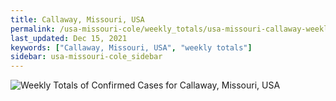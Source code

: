 ```yaml
---
title: Callaway, Missouri, USA
permalink: /usa-missouri-cole/weekly_totals/usa-missouri-callaway-weekly_totals.html
last_updated: Dec 15, 2021
keywords: ["Callaway, Missouri, USA", "weekly totals"]
sidebar: usa-missouri-cole_sidebar
---
```


![Weekly Totals of Confirmed Cases for Callaway, Missouri, USA](/covid_tracker/images/graphs/usa-missouri-callaway-weekly_totals_graph.png)
